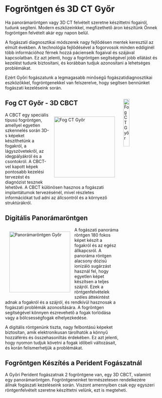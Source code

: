 # Fogröntgen és 3D CT Győr

Ha panorámaröntgen vagy 3D CT felvételt szeretne készíttetni fogairól, tudunk segíteni. Modern eszközeinkkel, megfizethető áron készítünk Önnek fogröntgen felvételt akár egy napon belül.

A fogászati ​​diagnosztikai módszerek nagy fejlődésen mentek keresztül az elmúlt években. A technológia fejlődésével a fogorvosok minden eddiginél több információhoz férnek hozzá pácienseik fogaival és szájával kapcsolatban. Ez azt jelenti, hogy a fogröntgen segítségével jobb ellátást és kezelést tudunk biztosítani, és korábban tudjuk azonosítani a lehetséges problémákat.

Ezért Győri fogászatunk a legmagasabb minőségű fogászati ​​diagnosztikai eszközökkel, fogröntgenekkel van felszerelve, hogy segítsen bennünket fogászati ​​kezeléseink során.

<img src="/img/dental-cbct.jpeg" alt="Fog CT Győr" classname="hidden lg:flex" width="20%" height="auto" style="float: right; margin: 14px;"/>

## Fog CT Győr - 3D CBCT

<img src="/img/dental-cbct.jpeg" alt="Fog CT Győr" classname="block lg:hidden" width="200" height="auto" style="float: right; margin: 14px;"/>

A CBCT egy speciális típusú fogröntgen, amellyel egyetlen szkennelés során 3D-s képeket készíthetünk a fogakról, a lágyszövetekről, az idegpályákról és a csontokról. A CBCT-vel kapott képek pontosabb kezelési tervezést és diagnózist tesznek lehetővé. A CBCT különösen hasznos a fogászati ​​implantátumok tervezésénél, mivel részletes információkat tud adni az állcsontról és a környező struktúrákról.

## Digitális Panorámaröntgen

<img src="/img/panoramic-xray.jpg" alt="Panorámaröntgen Győr" width="200" height="auto" style="float: left; margin: 14px;"/>

A fogászati ​​panoráma röntgen 180 fokos képet készít a fogakról és az egész állkapcsról. A panoráma röntgen alacsony dózisú ionizáló sugárzást használ fel, hogy egyetlen képet készítsen a teljes szájról. Ezek a röntgenfelvételek széles áttekintést adnak a fogakról és a szájról, és rendkívül hasznosak a fogászati problémák azonosítására. A fogröntgen segítségével könnyen észrevehető a fogak torlódása vagy a bölcsességfogak elhelyezkedése.

A digitális röntgenünk tiszta, nagy felbontású képeket biztosítan, amik elektronikusan tárolhatók a könnyű hozzáférés és összehasonlítás érdekében. Ez azt jelenti, hogy nyomon tudjuk követni a fogak időbeli változásait, és korán felismerhetjük a problémákat.

## Fogröntgen Készítés a Perident Fogászatnál

A Győri Perident fogászatnak 2 fogröntgene van, egy 3D CBCT, valamint egy panorámaröntgen. Fogröntgeneinket természetesen rendelkezére állnak fogászati kezeléseink során. Viszont amennyiben csak egy egyszeri röntgenfelvételt szeretne készíttetni velünk, ezt is megteheti.
